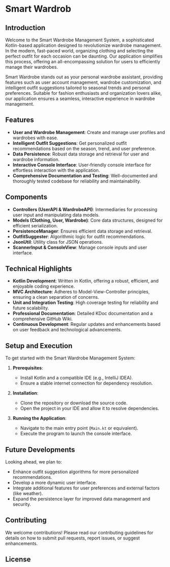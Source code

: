 # Smart Wardrob

## Introduction

Welcome to the Smart Wardrobe Management System, a sophisticated Kotlin-based application designed to revolutionize wardrobe management. In the modern, fast-paced world, organizing clothing and selecting the perfect outfit for each occasion can be daunting. Our application simplifies this process, offering an all-encompassing solution for users to efficiently manage their wardrobes.

Smart Wardrobe stands out as your personal wardrobe assistant, providing features such as user account management, wardrobe customization, and intelligent outfit suggestions tailored to seasonal trends and personal preferences. Suitable for fashion enthusiasts and organization lovers alike, our application ensures a seamless, interactive experience in wardrobe management.

## Features

- **User and Wardrobe Management**: Create and manage user profiles and wardrobes with ease.
- **Intelligent Outfit Suggestions**: Get personalized outfit recommendations based on the season, trend, and user preference.
- **Data Persistence**: Robust data storage and retrieval for user and wardrobe information.
- **Interactive Console Interface**: User-friendly console interface for effortless interaction with the application.
- **Comprehensive Documentation and Testing**: Well-documented and thoroughly tested codebase for reliability and maintainability.

## Components

- **Controllers (UserAPI & WardrobeAPI)**: Intermediaries for processing user input and manipulating data models.
- **Models (Clothing, User, Wardrobe)**: Core data structures, designed for efficient serialization.
- **PersistenceManager**: Ensures efficient data storage and retrieval.
- **OutfitSuggester**: Algorithmic logic for outfit recommendations.
- **JsonUtil**: Utility class for JSON operations.
- **ScannerInput & ConsoleView**: Manage console inputs and user interface.

## Technical Highlights

- **Kotlin Development**: Written in Kotlin, offering a robust, efficient, and enjoyable coding experience.
- **MVC Architecture**: Adheres to Model-View-Controller principles, ensuring a clean separation of concerns.
- **Unit and Integration Testing**: High coverage testing for reliability and future scalability.
- **Professional Documentation**: Detailed KDoc documentation and a comprehensive GitHub Wiki.
- **Continuous Development**: Regular updates and enhancements based on user feedback and technological advancements.

## Setup and Execution

To get started with the Smart Wardrobe Management System:

1. **Prerequisites**:
   - Install Kotlin and a compatible IDE (e.g., IntelliJ IDEA).
   - Ensure a stable internet connection for dependency resolution.

2. **Installation**:
   - Clone the repository or download the source code.
   - Open the project in your IDE and allow it to resolve dependencies.

3. **Running the Application**:
   - Navigate to the main entry point (`Main.kt` or equivalent).
   - Execute the program to launch the console interface.

## Future Developments

Looking ahead, we plan to:

- Enhance outfit suggestion algorithms for more personalized recommendations.
- Develop a more dynamic user interface.
- Integrate additional features for user preferences and external factors (like weather).
- Expand the persistence layer for improved data management and security.

## Contributing

We welcome contributions! Please read our contributing guidelines for details on how to submit pull requests, report issues, or suggest enhancements.

## License
